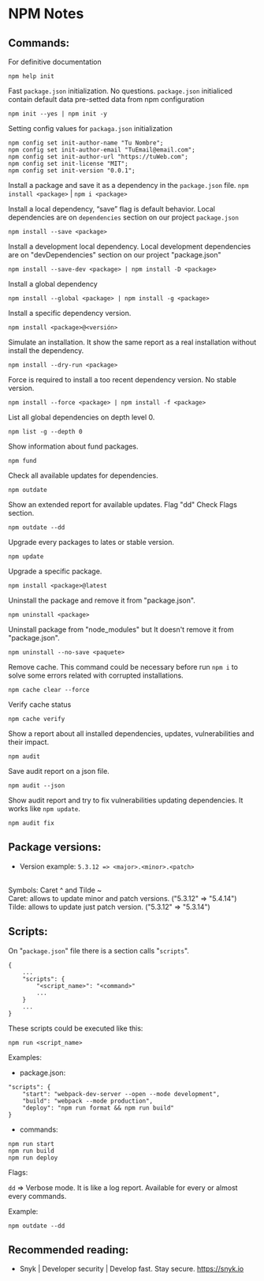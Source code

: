 # NPM Notes

## Commands:

For definitive documentation
```
npm help init
```

Fast ``package.json`` initialization. No questions.
``package.json`` initialiced contain default data pre-setted data from npm configuration
```
npm init --yes | npm init -y
```

Setting config values for ``packaga.json`` initialization
```
npm config set init-author-name "Tu Nombre";
npm config set init-author-email "TuEmail@email.com";
npm config set init-author-url "https://tuWeb.com";
npm config set init-license "MIT";
npm config set init-version "0.0.1";
```

Install a package and save it as a dependency in the `package.json` file.
`npm install <package>` | `npm i <package>`

Install a local dependency, “save” flag is default behavior.
Local dependencies are on `dependencies` section on our project `package.json`
```
npm install --save <package>
```

Install a development local dependency.
Local development dependencies are on "devDependencies" section on our project "package.json"
```
npm install --save-dev <package> | npm install -D <package>
```

Install a global dependency
```
npm install --global <package> | npm install -g <package>
```

Install a specific dependency version.
```
npm install <package>@<versión>
```

Simulate an installation. It show the same report as a real installation without install the dependency.
```
npm install --dry-run <package>
```

Force is required to install a too recent dependency version. No stable version.
```
npm install --force <package> | npm install -f <package>
```

List all global dependencies on depth level 0.
```
npm list -g --depth 0
```

Show information about fund packages.
```
npm fund
```

Check all available updates for dependencies.
```
npm outdate
```

Show an extended report for available updates.
Flag "dd" Check Flags section.
```
npm outdate --dd
```

Upgrade every packages to lates or stable version.
```
npm update
```

Upgrade a specific package.
```
npm install <package>@latest
```

Uninstall the package and remove it from "package.json".
```
npm uninstall <package>
```

Uninstall package from "node_modules" but It doesn't remove it from "package.json".
```
npm uninstall --no-save <paquete>
```

Remove cache.
This command could be necessary before run `npm i` to solve some errors related with corrupted installations.
```
npm cache clear --force
```

Verify cache status
```
npm cache verify
```

Show a report about all installed dependencies, updates, vulnerabilities and their impact.
```
npm audit
```

Save audit report on a json file.
```
npm audit --json
```

Show audit report and try to fix vulnerabilities updating dependencies.
It works like `npm update`.
```
npm audit fix
```

## Package versions:

- Version example: ``5.3.12 => <major>.<minor>.<patch>``
<br>
Symbols: Caret ^  and  Tilde ~
<br>
Caret: allows to update minor and patch versions. ("5.3.12" => "5.4.14")
<br>
Tilde: allows to update just patch version.  ("5.3.12" => "5.3.14")

## Scripts:

On "`package.json`" file there is a section calls "`scripts`".
```
{
    ...
    "scripts": {
        "<script_name>": "<command>"
        ...
    }
    ...
}
```

These scripts could be executed like this:
```
npm run <script_name>
```

Examples:
- package.json:
```
"scripts": {
    "start": "webpack-dev-server --open --mode development",
    "build": "webpack --mode production",
    "deploy": "npm run format && npm run build"
}
```

- commands:
```
npm run start
npm run build
npm run deploy
```

Flags:

``dd`` => Verbose mode. It is like a log report. Available for every or almost every commands.

Example:
```
npm outdate --dd
```

## Recommended reading:

- Snyk | Developer security | Develop fast. Stay secure.
https://snyk.io
